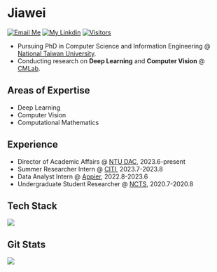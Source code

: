 # Jiawei

[![Email Me](https://img.shields.io/badge/Email%20Me-EA4335?logo=Gmail&logoColor=white&style=for-the-badge)](mailto:jw.liao1209@gmail.com)
[![My Linkdin](https://img.shields.io/badge/My%20Linkedin-%230077B5?logo=linkedin&logoColor=white&style=for-the-badge)](https://www.linkedin.com/in/jwliao1209/)
[![Visitors](https://api.visitorbadge.io/api/visitors?path=https%3A%2F%2Fgithub.com%2FJia-wei-liao&label=VISITORS&labelColor=%23dce775&countColor=%23697689)](https://visitorbadge.io/status?path=https%3A%2F%2Fgithub.com%2Fjwliao1209)

- Pursuing PhD in Computer Science and Information Engineering @ [National Taiwan University](https://www.csie.ntu.edu.tw/).  
- Conducting research on **Deep Learning** and **Computer Vision** @ [CMLab](https://www.cmlab.csie.ntu.edu.tw/new_cml_website/index.php).  


## Areas of Expertise

- Deep Learning 
- Computer Vision 
- Computational Mathematics


## Experience

- Director of Academic Affairs @ [NTU DAC](https://ntudac.com/), 2023.6-present
- Summer Researcher Intern @ [CITI](https://www.citi.sinica.edu.tw/), 2023.7-2023.8
- Data Analyst Intern @ [Appier](https://www.appier.com/zh-tw/), 2022.8-2023.6
- Undergraduate Student Researcher @ [NCTS](https://ncts.ntu.edu.tw/), 2020.7-2020.8


## Tech Stack

<p align="left">
  <a href="https://skillicons.dev">
    <img src="https://skillicons.dev/icons?i=py,matlab,pytorch,tensorflow,sklearn,c,vscode,git,github"/>
  </a>
</p>


## Git Stats

<p align="left">
  <a href="https://github.com/jwliao1209">
    <img src="https://github-stats-alpha.vercel.app/api?username=jwliao1209&cc=22272e&tc=37BCF6&ic=fff&bc=0000">
  </a>
</p>
